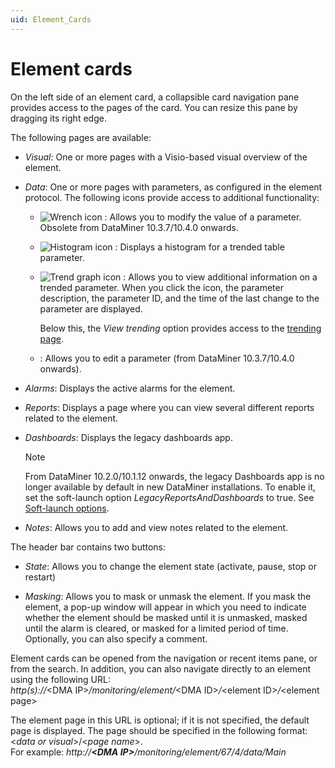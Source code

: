 ```yaml
---
uid: Element_Cards
---
```


# Element cards

On the left side of an element card, a collapsible card navigation pane provides access to the pages of the card. You can resize this pane by dragging its right edge.

The following pages are available:

- *Visual*: One or more pages with a Visio-based visual overview of the element.

- *Data*: One or more pages with parameters, as configured in the element protocol. The following icons provide access to additional functionality:

  - ![Wrench icon](~/user-guide/images/MonitoringX_writeparam2.png) : Allows you to modify the value of a parameter. Obsolete from DataMiner 10.3.7/10.4.0 onwards.

  - ![Histogram icon](~/user-guide/images/MonitoringX_histogram2.png) : Displays a histogram for a trended table parameter.

  - ![Trend graph icon](~/user-guide/images/MonitoringX_trend2.png) : Allows you to view additional information on a trended parameter. When you click the icon, the parameter description, the parameter ID, and the time of the last change to the parameter are displayed.

    Below this, the *View trending* option provides access to the [trending page](xref:Trending_Page).

  - <!--screenshot pencil icon incoming-->: Allows you to edit a parameter (from DataMiner 10.3.7/10.4.0 onwards).

- *Alarms*: Displays the active alarms for the element.

- *Reports*: Displays a page where you can view several different reports related to the element.

- *Dashboards*: Displays the legacy dashboards app.

  > [!NOTE]
  > From DataMiner 10.2.0/10.1.12 onwards, the legacy Dashboards app is no longer available by default in new DataMiner installations. To enable it, set the soft-launch option *LegacyReportsAndDashboards* to true. See [Soft-launch options](xref:SoftLaunchOptions).

- *Notes*: Allows you to add and view notes related to the element.

The header bar contains two buttons:

- *State*: Allows you to change the element state (activate, pause, stop or restart)

- *Masking*: Allows you to mask or unmask the element. If you mask the element, a pop-up window will appear in which you need to indicate whether the element should be masked until it is unmasked, masked until the alarm is cleared, or masked for a limited period of time. Optionally, you can also specify a comment.

Element cards can be opened from the navigation or recent items pane, or from the search. In addition, you can also navigate directly to an element using the following URL: <br>*http(s)://*\<DMA IP>*/monitoring/element/*\<DMA ID>*/*\<element ID>*/*\<element page>

The element page in this URL is optional; if it is not specified, the default page is displayed. The page should be specified in the following format: \<*data or visual*\>/\<*page name*\>. <br>For example: *http://**\<DMA IP>**/monitoring/element/67/4/data/Main*
